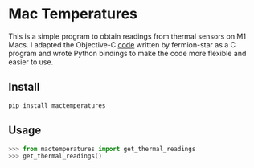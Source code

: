 # Mac Temperatures

This is a simple program to obtain readings from thermal sensors on M1 Macs. I adapted the Objective-C [code](https://github.com/fermion-star/apple_sensors) written by fermion-star as a C program and wrote Python bindings to make the code more flexible and easier to use.

## Install

```shell
pip install mactemperatures
```

## Usage

```python
>>> from mactemperatures import get_thermal_readings
>>> get_thermal_readings()
```